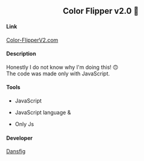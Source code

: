 <h2 align="center">Color Flipper v2.0 🎨</h2>

<h4>Link</h4>
<a href="https://web-color-flipperv2.vercel.app/">Color-FlipperV2.com</a>

<h4>Description</h4>
<p>Honestly I do not know why I'm doing this! 🙃 <br>
The code was made only with JavaScript.</p>

<h4>Tools</h4>
<ul><li>JavaScript</li></ul>
<ul><li>JavaScript language &</li></ul>
<ul><li>Only Js</li></ul>

<h4>Developer</h4>
<a href="https://github.com/dansf">Dansfig</a>
